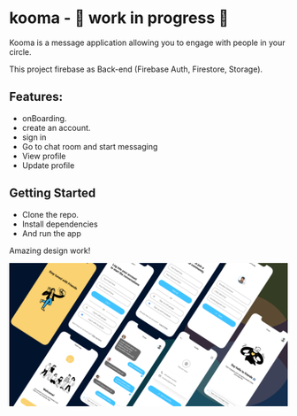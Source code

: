 # kooma - 🚧 work in progress 🚧

Kooma is a message application allowing you to engage with people in your circle.

This project firebase as Back-end (Firebase Auth, Firestore, Storage).

## Features:

- onBoarding.
- create an account.
- sign in
- Go to chat room and start messaging
- View profile
- Update profile

## Getting Started

- Clone the repo.
- Install dependencies
- And run the app

Amazing design work!

![Pastarooma](promo-kooma.png)
